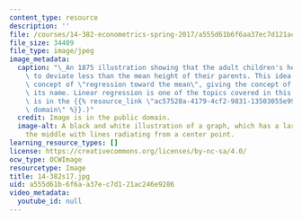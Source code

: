 ```yaml
---
content_type: resource
description: ''
file: /courses/14-382-econometrics-spring-2017/a555d61b6f6aa37ec7d121ac246e9286_14-382s17.jpg
file_size: 34409
file_type: image/jpeg
image_metadata:
  caption: "\_An 1875 illustration showing that the adult children's heights tended\
    \ to deviate less than the mean height of their parents. This idea suggested the\
    \ concept of \"regression toward the mean\", giving the concept of regression\
    \ its name. Linear regression is one of the topics covered in this course. (Image\
    \ is in the {{% resource_link \"ac57528a-4179-4cf2-9831-13503055e995\" \"public\
    \ domain\" %}}.)"
  credit: Image is in the public domain.
  image-alt: A black and white illustration of a graph, which has a large circle in
    the middle with lines radiating from a center point.
learning_resource_types: []
license: https://creativecommons.org/licenses/by-nc-sa/4.0/
ocw_type: OCWImage
resourcetype: Image
title: 14-382s17.jpg
uid: a555d61b-6f6a-a37e-c7d1-21ac246e9286
video_metadata:
  youtube_id: null
---
```

